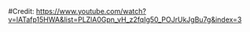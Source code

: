 #Credit:
https://www.youtube.com/watch?v=lATafp15HWA&list=PLZlA0Gpn_vH_z2fqIg50_POJrUkJgBu7g&index=3

